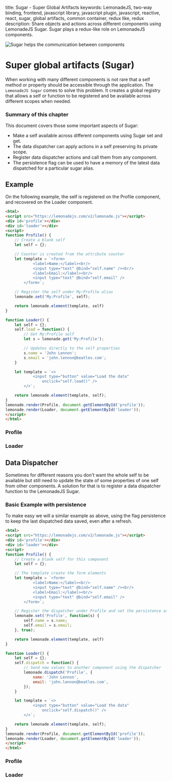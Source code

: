 title: Sugar - Super Global Artifacts
keywords: LemonadeJS, two-way binding, frontend, javascript library, javascript plugin, javascript, reactive, react, sugar, global artifacts, common container, redux like, redux
description: Share objects and actions across different components using LemonadeJS Sugar. Sugar plays a redux-like role on LemonadeJS components.

![Sugar helps the communication between components](img/sugar.svg)

Super global artifacts (Sugar)
==============================

When working with many different components is not rare that a self method or property should be accessible through the application. The `LemonadeJS Sugar` comes to solve this problem. It creates a global registry that allows a self or function to be registered and be available across different scopes when needed.  
  

### Summary of this chapter

This document covers those some important aspects of Sugar:

*   Make a self available across different components using Sugar set and get.
*   The data dispatcher can apply actions in a self preserving its private scope.
*   Register data dispatcher actions and call them from any component.
*   The persistence flag can be used to have a memory of the latest data dispatched for a particular sugar alias.

Example
-------

On the following example, the self is registered on the Profile component, and recovered on the Loader component.  
  
```html
<html>
<script src="https://lemonadejs.com/v2/lemonade.js"></script>
<div id='profile'></div>
<div id='loader'></div>
<script>
function Profile() {
    // Create a blank self
    let self = {};

    // Counter is created from the attribute counter
    let template = `<form>
            <label>Name:</label><br/>
            <input type="text" @bind="self.name" /><br/>
            <label>Email:</label><br/>
            <input type="text" @bind="self.email" />
        </form>`;

    // Register the self under My:Profile alias
    lemonade.set('My:Profile', self);

    return lemonade.element(template, self)
}

function Loader() {
    let self = {};
    self.load = function() {
        // Get My:Profile self
        let s = lemonade.get('My:Profile');

        // Updates directly to the self properties
        s.name = 'John Lennon';
        s.email = 'john.lennon@beatles.com';
    }

    let template = `<>
            <input type="button" value="Load the data"
                onclick="self.load()" />
        </>`;

    return lemonade.element(template, self);
}
lemonade.render(Profile, document.getElementById('profile'));
lemonade.render(Loader, document.getElementById('loader'));
</script>
</html>
```

### Profile

  
  

### Loader

  
  

Data Dispatcher
---------------

Sometimes for different reasons you don't want the whole self to be available but still need to update the state of some properties of one self from other components. A solution for that is to register a data dispatcher function to the LemonadeJS Sugar.  
  

### Basic Example with persistence

To make easy we will a similar example as above, using the flag persistence to keep the last dispatched data saved, even after a refresh.  
  
```html
<html>
<script src="https://lemonadejs.com/v2/lemonade.js"></script>
<div id='profile'></div>
<div id='loader'></div>
<script>
function Profile() {
    // Create a blank self for this component
    let self = {};

    // The template create the form elements
    let template = `<form>
            <label>Name:</label><br/>
            <input type="text" @bind="self.name" /><br/>
            <label>Email:</label><br/>
            <input type="text" @bind="self.email" />
        </form>`;

    // Register the dispatcher under Profile and set the persistence as true
    lemonade.set('Profile', function(s) {
        self.name = s.name;
        self.email = s.email;
    }, true);

    return lemonade.element(template, self)
}

function Loader() {
    let self = {};
    self.dispatch = function() {
        // Send new values to another component using the dispatcher
        lemonade.dispatch('Profile', {
            name: 'John Lennon',
            email: 'john.lennon@beatles.com',
        });
    }

    let template = `<>
            <input type="button" value="Load the data"
                onclick="self.dispatch()" />
        </>`;

    return lemonade.element(template, self);
}
lemonade.render(Profile, document.getElementById('profile'));
lemonade.render(Loader, document.getElementById('loader'));
</script>
</html>
```

### Profile

  
  

### Loader